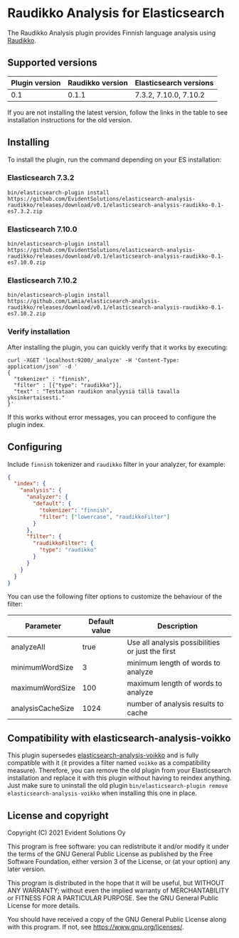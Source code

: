 # Raudikko Analysis for Elasticsearch

The Raudikko Analysis plugin provides Finnish language analysis using [Raudikko](https://github.com/EvidentSolutions/raudikko).

## Supported versions

| Plugin version | Raudikko version | Elasticsearch versions |
| -------------- | ---------------- | ---------------------- |
| 0.1            | 0.1.1            | 7.3.2, 7.10.0, 7.10.2  |

If you are not installing the latest version, follow the links in the table to see installation instructions for the old version.

## Installing

To install the plugin, run the command depending on your ES installation:

### Elasticsearch 7.3.2

```
bin/elasticsearch-plugin install https://github.com/EvidentSolutions/elasticsearch-analysis-raudikko/releases/download/v0.1/elasticsearch-analysis-raudikko-0.1-es7.3.2.zip
```

### Elasticsearch 7.10.0

```
bin/elasticsearch-plugin install https://github.com/EvidentSolutions/elasticsearch-analysis-raudikko/releases/download/v0.1/elasticsearch-analysis-raudikko-0.1-es7.10.0.zip
```

### Elasticsearch 7.10.2

```
bin/elasticsearch-plugin install https://github.com/Lamia/elasticsearch-analysis-raudikko/releases/download/v0.1/elasticsearch-analysis-raudikko-0.1-es7.10.2.zip
```

### Verify installation

After installing the plugin, you can quickly verify that it works by executing:

```
curl -XGET 'localhost:9200/_analyze' -H 'Content-Type: application/json' -d '
{
  "tokenizer" : "finnish",
  "filter" : [{"type": "raudikko"}],
  "text" : "Testataan raudikon analyysiä tällä tavalla yksinkertaisesti."
}'
```

If this works without error messages, you can proceed to configure the plugin index.

## Configuring

Include `finnish` tokenizer and `raudikko` filter in your analyzer, for example:

```json
{
  "index": {
    "analysis": {
      "analyzer": {
        "default": {
          "tokenizer": "finnish",
          "filter": ["lowercase", "raudikkoFilter"]
        }
      },
      "filter": {
        "raudikkoFilter": {
          "type": "raudikko"
        }
      }
    }
  }
}
```

You can use the following filter options to customize the behaviour of the filter:

| Parameter         | Default value    | Description                                      |
|-------------------|------------------|--------------------------------------------------|
| analyzeAll        | true             | Use all analysis possibilities or just the first |
| minimumWordSize   | 3                | minimum length of words to analyze               |
| maximumWordSize   | 100              | maximum length of words to analyze               |
| analysisCacheSize | 1024             | number of analysis results to cache              |

## Compatibility with elasticsearch-analysis-voikko

This plugin supersedes [elasticsearch-analysis-voikko](https://github.com/EvidentSolutions/elasticsearch-analysis-voikko) and
is fully compatible with it (it provides a filter named `voikko` as a compatibility measure). Therefore, you can remove
the old plugin from your Elasticsearch installation and replace it with this plugin without having to reindex anything.
Just make sure to uninstall the old plugin `bin/elasticsearch-plugin remove elasticsearch-analysis-voikko` when installing
this one in place.

## License and copyright

Copyright (C) 2021  Evident Solutions Oy

This program is free software: you can redistribute it and/or modify
it under the terms of the GNU General Public License as published by
the Free Software Foundation, either version 3 of the License, or
(at your option) any later version.

This program is distributed in the hope that it will be useful,
but WITHOUT ANY WARRANTY; without even the implied warranty of
MERCHANTABILITY or FITNESS FOR A PARTICULAR PURPOSE.  See the
GNU General Public License for more details.

You should have received a copy of the GNU General Public License
along with this program.  If not, see <https://www.gnu.org/licenses/>.
